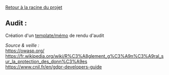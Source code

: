 [Retour à la racine du projet](https://github.com/EPradillon/veille-informatique)

## Audit : 
Création d'un [template/mémo](https://github.com/EPradillon/veille-informatique/blob/main/rgpd/auditSample.md) de rendu d'audit


*Source & veille :*  
https://owasp.org/  
https://fr.wikipedia.org/wiki/R%C3%A8glement_g%C3%A9n%C3%A9ral_sur_la_protection_des_donn%C3%A9es  
https://www.cnil.fr/en/gdpr-developers-guide
